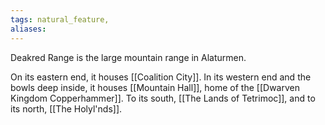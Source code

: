 ```yaml
---
tags: natural_feature,
aliases:
---
```


Deakred Range is the large mountain range in Alaturmen. 

On its eastern end, it houses [[Coalition City]]. 
In its western end and the bowls deep inside, it houses [[Mountain Hall]], home of the [[Dwarven Kingdom Copperhammer]]. 
To its south, [[The Lands of Tetrimoc]], and to its north, [[The Holyl'nds]].